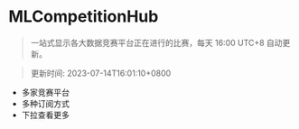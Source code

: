 # MLCompetitionHub

> 一站式显示各大数据竞赛平台正在进行的比赛，每天 16:00 UTC+8 自动更新。
  
> 更新时间: 2023-07-14T16:01:10+0800 

* 多家竞赛平台
* 多种订阅方式
* 下拉查看更多